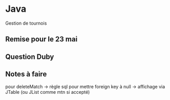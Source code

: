 # Java
Gestion de tournois

## Remise pour le 23 mai


## Question Duby



## Notes à faire
pour deleteMatch -> règle sql pour mettre foreign key à null
				 -> affichage via JTable (ou JList comme mtn si accepté)